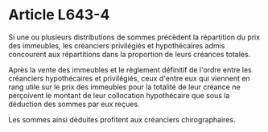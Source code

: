 # Article L643-4

Si une ou plusieurs distributions de sommes précèdent la répartition du prix des immeubles, les créanciers privilégiés et hypothécaires admis concourent aux répartitions dans la proportion de leurs créances totales.

Après la vente des immeubles et le règlement définitif de l'ordre entre les créanciers hypothécaires et privilégiés, ceux d'entre eux qui viennent en rang utile sur le prix des immeubles pour la totalité de leur créance ne perçoivent le montant de leur collocation hypothécaire que sous la déduction des sommes par eux reçues.

Les sommes ainsi déduites profitent aux créanciers chirographaires.
